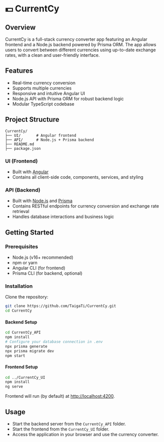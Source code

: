 #  💵 CurrentCy

## Overview

CurrentCy is a full-stack currency converter app featuring an Angular frontend and a Node.js backend powered by Prisma ORM. The app allows users to convert between different currencies using up-to-date exchange rates, with a clean and user-friendly interface.

## Features

- Real-time currency conversion
- Supports multiple currencies
- Responsive and intuitive Angular UI
- Node.js API with Prisma ORM for robust backend logic
- Modular TypeScript codebase

## Project Structure

```
CurrentCy/
├── UI/       # Angular frontend
├── API/      # Node.js + Prisma backend
├── README.md
├── package.json
```

### UI (Frontend)

- Built with [Angular](https://angular.io/)
- Contains all client-side code, components, services, and styling

### API (Backend)

- Built with [Node.js](https://nodejs.org/) and [Prisma](https://www.prisma.io/)
- Contains RESTful endpoints for currency conversion and exchange rate retrieval
- Handles database interactions and business logic

## Getting Started

### Prerequisites

- Node.js (v16+ recommended)
- npm or yarn
- Angular CLI (for frontend)
- Prisma CLI (for backend, optional)

### Installation

Clone the repository:

```bash
git clone https://github.com/TaigaTi/CurrentCy.git
cd CurrentCy
```

#### Backend Setup

```bash
cd CurrentCy_API
npm install
# Configure your database connection in .env
npx prisma generate
npx prisma migrate dev
npm start
```

#### Frontend Setup

```bash
cd ../CurrentCy_UI
npm install
ng serve
```

Frontend will run (by default) at [http://localhost:4200](http://localhost:4200).

## Usage

- Start the backend server from the `CurrentCy_API` folder.
- Start the frontend from the `CurrentCy_UI` folder.
- Access the application in your browser and use the currency converter.
